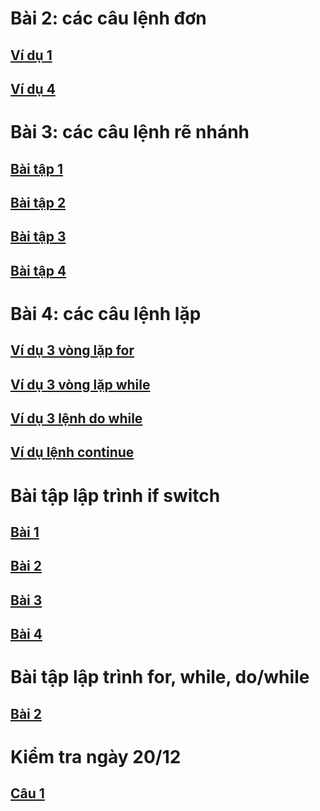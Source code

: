 # Bài 2: các câu lệnh đơn
## [Ví dụ 1](https://www.jdoodle.com/a/5CHZ)
## [Ví dụ 4](https://www.jdoodle.com/a/5HKz)
# Bài 3: các câu lệnh rẽ nhánh
## [Bài tập 1](http://www.jdoodle.com/a/5Awy)
## [Bài tập 2](https://www.jdoodle.com/a/5AwS)  
## [Bài tập 3](https://www.jdoodle.com/a/5AxR)
## [Bài tập 4](https://www.jdoodle.com/a/5Az7)
# Bài 4: các câu lệnh lặp
## [Ví dụ 3 vòng lặp for](https://www.jdoodle.com/a/5GAY)
## [Ví dụ 3 vòng lặp while](https://www.jdoodle.com/a/5GG0)
## [Ví dụ 3 lệnh do while](https://www.jdoodle.com/a/5GGb)
## [Ví dụ lệnh continue](https://www.jdoodle.com/a/5GGg)
# Bài tập lập trình if switch
## [Bài 1](https://www.jdoodle.com/a/5B2P)
## [Bài 2](https://www.jdoodle.com/a/5B4j)
## [Bài 3](https://www.jdoodle.com/a/5HKN)
## [Bài 4](https://www.jdoodle.com/a/5D9w)
# Bài tập lập trình for, while, do/while
## [Bài 2](https://www.jdoodle.com/a/5FU8) 
# Kiểm tra ngày 20/12
## [Câu 1](https://www.jdoodle.com/embed/v0/5F25)
